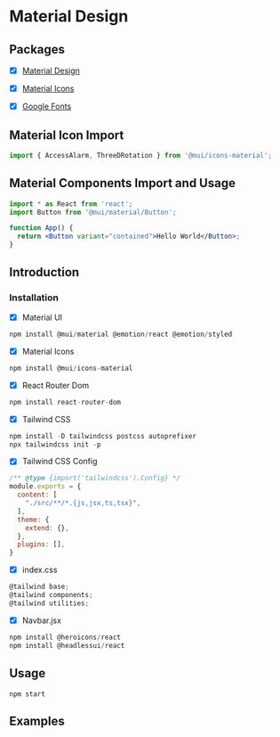 # Material Design


## Packages
- [x] [Material Design](https://mui.com/)
- [x] [Material Icons](https://mui.com/material-ui/icons/#font-icons)
- [x] [Google Fonts](https://fonts.google.com/)


## Material Icon Import

```jsx
import { AccessAlarm, ThreeDRotation } from '@mui/icons-material';
```

## Material Components Import and Usage

```jsx
import * as React from 'react';
import Button from '@mui/material/Button';

function App() {
  return <Button variant="contained">Hello World</Button>;
}
```

## Introduction


### Installation

- [x] Material UI
```jsx
npm install @mui/material @emotion/react @emotion/styled
```
- [x] Material Icons
```jsx
npm install @mui/icons-material
```
- [x] React Router Dom
```jsx
npm install react-router-dom
```
- [x] Tailwind CSS
```jsx
npm install -D tailwindcss postcss autoprefixer
npx tailwindcss init -p
```
- [x] Tailwind CSS Config
```jsx
/** @type {import('tailwindcss').Config} */ 
module.exports = {
  content: [
    "./src/**/*.{js,jsx,ts,tsx}",
  ],
  theme: {
    extend: {},
  },
  plugins: [],
}
```
- [x] index.css
```jsx
@tailwind base;
@tailwind components;
@tailwind utilities;
```
- [x] Navbar.jsx
```jsx
npm install @heroicons/react
npm install @headlessui/react
```

## Usage

`npm start`

## Examples

